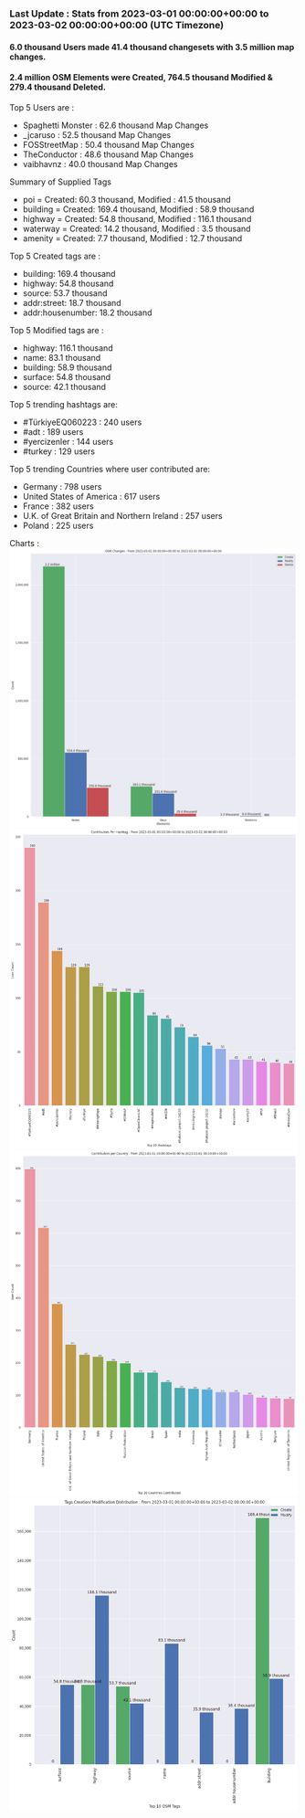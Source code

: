 ### Last Update : Stats from 2023-03-01 00:00:00+00:00 to 2023-03-02 00:00:00+00:00 (UTC Timezone)

#### 6.0 thousand Users made 41.4 thousand changesets with 3.5 million map changes.
#### 2.4 million OSM Elements were Created, 764.5 thousand Modified & 279.4 thousand Deleted.

Top 5 Users are : 
- Spaghetti Monster : 62.6 thousand Map Changes
- _jcaruso : 52.5 thousand Map Changes
- FOSStreetMap : 50.4 thousand Map Changes
- TheConductor : 48.6 thousand Map Changes
- vaibhavnz : 40.0 thousand Map Changes

Summary of Supplied Tags
- poi = Created: 60.3 thousand, Modified : 41.5 thousand
- building = Created: 169.4 thousand, Modified : 58.9 thousand
- highway = Created: 54.8 thousand, Modified : 116.1 thousand
- waterway = Created: 14.2 thousand, Modified : 3.5 thousand
- amenity = Created: 7.7 thousand, Modified : 12.7 thousand


Top 5 Created tags are :
- building: 169.4 thousand
- highway: 54.8 thousand
- source: 53.7 thousand
- addr:street: 18.7 thousand
- addr:housenumber: 18.2 thousand


Top 5 Modified tags are :
- highway: 116.1 thousand
- name: 83.1 thousand
- building: 58.9 thousand
- surface: 54.8 thousand
- source: 42.1 thousand


Top 5 trending hashtags are:
- #TürkiyeEQ060223 : 240 users
- #adt : 189 users
- #yercizenler : 144 users
- #turkey : 129 users


Top 5 trending Countries where user contributed are:
- Germany : 798 users
- United States of America : 617 users
- France : 382 users
- U.K. of Great Britain and Northern Ireland : 257 users
- Poland : 225 users


 Charts : 
![Alt text](./charts/osm_changes.png) 
![Alt text](./charts/users_per_hashtag.png) 
![Alt text](./charts/users_per_country.png) 
![Alt text](./charts/tags.png) 
